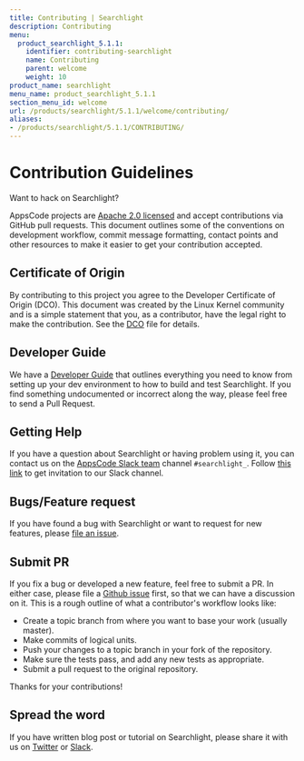 ```yaml
---
title: Contributing | Searchlight
description: Contributing
menu:
  product_searchlight_5.1.1:
    identifier: contributing-searchlight
    name: Contributing
    parent: welcome
    weight: 10
product_name: searchlight
menu_name: product_searchlight_5.1.1
section_menu_id: welcome
url: /products/searchlight/5.1.1/welcome/contributing/
aliases:
- /products/searchlight/5.1.1/CONTRIBUTING/
---
```


# Contribution Guidelines
Want to hack on Searchlight?

AppsCode projects are [Apache 2.0 licensed](https://github.com/appscode/searchlight/blob/master/LICENSE) and accept contributions via
GitHub pull requests.  This document outlines some of the conventions on
development workflow, commit message formatting, contact points and other
resources to make it easier to get your contribution accepted.

## Certificate of Origin

By contributing to this project you agree to the Developer Certificate of
Origin (DCO). This document was created by the Linux Kernel community and is a
simple statement that you, as a contributor, have the legal right to make the
contribution. See the [DCO](https://github.com/appscode/searchlight/blob/master/DCO) file for details.

## Developer Guide

We have a [Developer Guide](/products/searchlight/5.1.1/setup/developer-guide/overview) that outlines everything you need to know from setting up your
dev environment to how to build and test Searchlight. If you find something undocumented or incorrect along the way,
please feel free to send a Pull Request.

## Getting Help

If you have a question about Searchlight or having problem using it, you can contact us on the [AppsCode Slack team](https://appscode.slack.com/messages/C8M7LT2QK/details/) channel `#searchlight_`. Follow [this link](https://slack.appscode.com) to get invitation to our Slack channel.

## Bugs/Feature request

If you have found a bug with Searchlight or want to request for new features, please [file an issue](https://github.com/appscode/searchlight/issues/new).

## Submit PR

If you fix a bug or developed a new feature, feel free to submit a PR. In either case, please file a [Github issue](https://github.com/appscode/searchlight/issues/new) first, so that we can have a discussion on it. This is a rough outline of what a contributor's workflow looks like:


- Create a topic branch from where you want to base your work (usually master).
- Make commits of logical units.
- Push your changes to a topic branch in your fork of the repository.
- Make sure the tests pass, and add any new tests as appropriate.
- Submit a pull request to the original repository.

Thanks for your contributions!

## Spread the word

If you have written blog post or tutorial on Searchlight, please share it with us on [Twitter](https://twitter.com/AppsCodeHQ) or [Slack](https://slack.appscode.com).